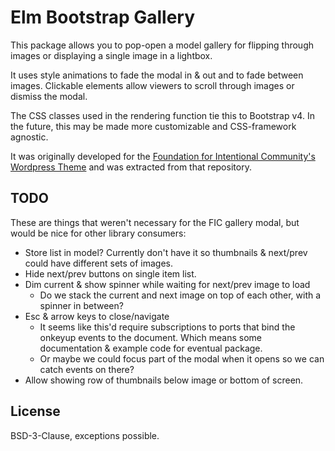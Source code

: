 # Elm Bootstrap Gallery

This package allows you to pop-open a model gallery for flipping through images
or displaying a single image in a lightbox.

It uses style animations to fade the modal in & out and to fade between images.
Clickable elements allow viewers to scroll through images or dismiss the modal.

The CSS classes used in the rendering function tie this to Bootstrap v4. In the
future, this may be made more customizable and CSS-framework agnostic.

It was originally developed for the [Foundation for Intentional Community's
Wordpress Theme][fic-theme] and was extracted from that repository.


## TODO

These are things that weren't necessary for the FIC gallery modal, but would be
nice for other library consumers:

* Store list in model? Currently don't have it so thumbnails & next/prev
  could have different sets of images.
* Hide next/prev buttons on single item list.
* Dim current & show spinner while waiting for next/prev image to load
    * Do we stack the current and next image on top of each other, with a
      spinner in between?
* Esc & arrow keys to close/navigate
    * It seems like this'd require subscriptions to ports that bind the onkeyup
      events to the document. Which means some documentation & example code for
      eventual package.
    * Or maybe we could focus part of the modal when it opens so we can catch
      events on there?
* Allow showing row of thumbnails below image or bottom of screen.

## License

BSD-3-Clause, exceptions possible.

[fic-theme]: https://github.com/Foundation-For-Intentional-Community/Wordpress-Theme
